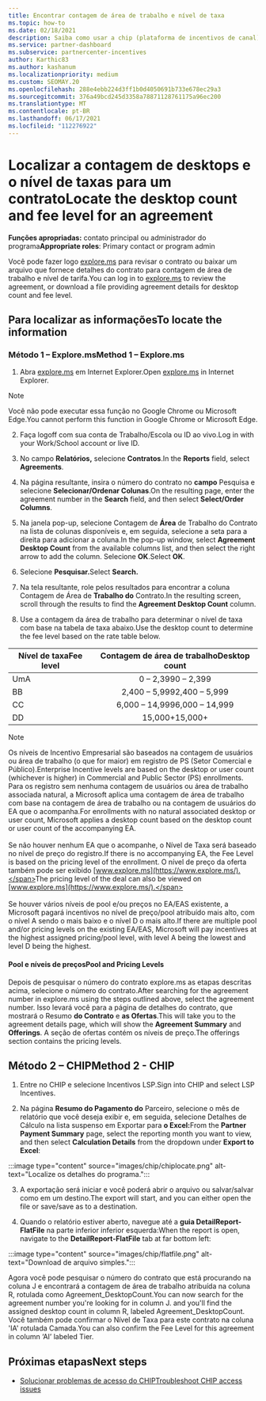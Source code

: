 ```yaml
---
title: Encontrar contagem de área de trabalho e nível de taxa
ms.topic: how-to
ms.date: 02/18/2021
description: Saiba como usar a chip (plataforma de incentivos de canal) para encontrar as informações de nível de taxa e contagem de área de trabalho para um contrato.
ms.service: partner-dashboard
ms.subservice: partnercenter-incentives
author: Karthic83
ms.author: kashanum
ms.localizationpriority: medium
ms.custom: SEOMAY.20
ms.openlocfilehash: 288e4ebb224d3ff1b0d4050691b733e678ec29a3
ms.sourcegitcommit: 376a49bcd245d3358a78871128761175a96ec200
ms.translationtype: MT
ms.contentlocale: pt-BR
ms.lasthandoff: 06/17/2021
ms.locfileid: "112276922"
---
```

# <a name="locate-the-desktop-count-and-fee-level-for-an-agreement"></a><span data-ttu-id="3c077-103">Localizar a contagem de desktops e o nível de taxas para um contrato</span><span class="sxs-lookup"><span data-stu-id="3c077-103">Locate the desktop count and fee level for an agreement</span></span>

<span data-ttu-id="3c077-104">**Funções apropriadas:** contato principal ou administrador do programa</span><span class="sxs-lookup"><span data-stu-id="3c077-104">**Appropriate roles**: Primary contact or program admin</span></span>

<span data-ttu-id="3c077-105">Você pode fazer logo [explore.ms](https://www.explore.ms/) para revisar o contrato ou baixar um arquivo que fornece detalhes do contrato para contagem de área de trabalho e nível de tarifa.</span><span class="sxs-lookup"><span data-stu-id="3c077-105">You can log in to [explore.ms](https://www.explore.ms/) to review the agreement, or download a file providing agreement details for desktop count and fee level.</span></span>

## <a name="to-locate-the-information"></a><span data-ttu-id="3c077-106">Para localizar as informações</span><span class="sxs-lookup"><span data-stu-id="3c077-106">To locate the information</span></span>

### <a name="method-1--explorems"></a><span data-ttu-id="3c077-107">Método 1 – Explore.ms</span><span class="sxs-lookup"><span data-stu-id="3c077-107">Method 1 – Explore.ms</span></span>

1. <span data-ttu-id="3c077-108">Abra [explore.ms](https://www.explore.ms/) em Internet Explorer.</span><span class="sxs-lookup"><span data-stu-id="3c077-108">Open [explore.ms](https://www.explore.ms/) in Internet Explorer.</span></span> 

>[!Note]
><span data-ttu-id="3c077-109">Você não pode executar essa função no Google Chrome ou Microsoft Edge.</span><span class="sxs-lookup"><span data-stu-id="3c077-109">You cannot perform this function in Google Chrome or Microsoft Edge.</span></span>

2. <span data-ttu-id="3c077-110">Faça logoff com sua conta de Trabalho/Escola ou ID ao vivo.</span><span class="sxs-lookup"><span data-stu-id="3c077-110">Log in with your Work/School account or live ID.</span></span>  

3. <span data-ttu-id="3c077-111">No campo **Relatórios,** selecione **Contratos**.</span><span class="sxs-lookup"><span data-stu-id="3c077-111">In the **Reports** field, select **Agreements**.</span></span>

4. <span data-ttu-id="3c077-112">Na página resultante, insira o número do contrato no **campo** Pesquisa e selecione **Selecionar/Ordenar Colunas**.</span><span class="sxs-lookup"><span data-stu-id="3c077-112">On the resulting page, enter the agreement number in the **Search** field, and then select **Select/Order Columns**.</span></span>

5. <span data-ttu-id="3c077-113">Na janela pop-up, selecione Contagem de **Área** de Trabalho do Contrato na lista de colunas disponíveis e, em seguida, selecione a seta para a direita para adicionar a coluna.</span><span class="sxs-lookup"><span data-stu-id="3c077-113">In the pop-up window, select **Agreement Desktop Count** from the available columns list, and then select the right arrow to add the column.</span></span> <span data-ttu-id="3c077-114">Selecione **OK**.</span><span class="sxs-lookup"><span data-stu-id="3c077-114">Select **OK**.</span></span>

6. <span data-ttu-id="3c077-115">Selecione **Pesquisar.**</span><span class="sxs-lookup"><span data-stu-id="3c077-115">Select **Search.**</span></span>

7. <span data-ttu-id="3c077-116">Na tela resultante, role pelos resultados para encontrar a coluna Contagem de Área de **Trabalho do** Contrato.</span><span class="sxs-lookup"><span data-stu-id="3c077-116">In the resulting screen, scroll through the results to find the **Agreement Desktop Count** column.</span></span> 

8. <span data-ttu-id="3c077-117">Use a contagem da área de trabalho para determinar o nível de taxa com base na tabela de taxa abaixo.</span><span class="sxs-lookup"><span data-stu-id="3c077-117">Use the desktop count to determine the fee level based on the rate table below.</span></span>  

| <span data-ttu-id="3c077-118">Nível de taxa</span><span class="sxs-lookup"><span data-stu-id="3c077-118">Fee level</span></span> | <span data-ttu-id="3c077-119">Contagem de área de trabalho</span><span class="sxs-lookup"><span data-stu-id="3c077-119">Desktop count</span></span> |
| ------ | :-----------: |
|  <span data-ttu-id="3c077-120">Um</span><span class="sxs-lookup"><span data-stu-id="3c077-120">A</span></span> | <span data-ttu-id="3c077-121">0 – 2,399</span><span class="sxs-lookup"><span data-stu-id="3c077-121">0 – 2,399</span></span>    |
|  <span data-ttu-id="3c077-122">B</span><span class="sxs-lookup"><span data-stu-id="3c077-122">B</span></span> | <span data-ttu-id="3c077-123">2,400 – 5,999</span><span class="sxs-lookup"><span data-stu-id="3c077-123">2,400 – 5,999</span></span>    |
|  <span data-ttu-id="3c077-124">C</span><span class="sxs-lookup"><span data-stu-id="3c077-124">C</span></span> | <span data-ttu-id="3c077-125">6,000 – 14,999</span><span class="sxs-lookup"><span data-stu-id="3c077-125">6,000 – 14,999</span></span>    |
|  <span data-ttu-id="3c077-126">D</span><span class="sxs-lookup"><span data-stu-id="3c077-126">D</span></span> | <span data-ttu-id="3c077-127">15,000+</span><span class="sxs-lookup"><span data-stu-id="3c077-127">15,000+</span></span>   |

>[!NOTE]
><span data-ttu-id="3c077-128">Os níveis de Incentivo Empresarial são baseados na contagem de usuários ou área de trabalho (o que for maior) em registro de PS (Setor Comercial e Público).</span><span class="sxs-lookup"><span data-stu-id="3c077-128">Enterprise Incentive levels are based on the desktop or user count (whichever is higher) in Commercial and Public Sector (PS) enrollments.</span></span> <span data-ttu-id="3c077-129">Para os registro sem nenhuma contagem de usuários ou área de trabalho associada natural, a Microsoft aplica uma contagem de área de trabalho com base na contagem de área de trabalho ou na contagem de usuários do EA que o acompanha.</span><span class="sxs-lookup"><span data-stu-id="3c077-129">For enrollments with no natural associated desktop or user count, Microsoft applies a desktop count based on the desktop count or user count of the accompanying EA.</span></span> <br><br><span data-ttu-id="3c077-130">Se não houver nenhum EA que o acompanhe, o Nível de Taxa será baseado no nível de preço do registro.</span><span class="sxs-lookup"><span data-stu-id="3c077-130">If there is no accompanying EA, the Fee Level is based on the pricing level of the enrollment.</span></span> <span data-ttu-id="3c077-131">O nível de preço da oferta também pode ser exibido [www.explore.ms](https://www.explore.ms/).</span><span class="sxs-lookup"><span data-stu-id="3c077-131">The pricing level of the deal can also be viewed on [www.explore.ms](https://www.explore.ms/).</span></span> <br><br><span data-ttu-id="3c077-132">Se houver vários níveis de pool e/ou preços no EA/EAS existente, a Microsoft pagará incentivos no nível de preço/pool atribuído mais alto, com o nível A sendo o mais baixo e o nível D o mais alto.</span><span class="sxs-lookup"><span data-stu-id="3c077-132">If there are multiple pool and/or pricing levels on the existing EA/EAS,  Microsoft will pay incentives at the highest assigned pricing/pool level, with level A being the lowest and level D being the highest.</span></span>

#### <a name="pool-and-pricing-levels"></a><span data-ttu-id="3c077-133">Pool e níveis de preços</span><span class="sxs-lookup"><span data-stu-id="3c077-133">Pool and Pricing Levels</span></span>

<span data-ttu-id="3c077-134">Depois de pesquisar o número do contrato explore.ms as etapas descritas acima, selecione o número do contrato.</span><span class="sxs-lookup"><span data-stu-id="3c077-134">After searching for the agreement number in explore.ms using the steps outlined above, select the agreement number.</span></span> <span data-ttu-id="3c077-135">Isso levará você para a página de detalhes do contrato, que mostrará o Resumo **do Contrato** e **as Ofertas**.</span><span class="sxs-lookup"><span data-stu-id="3c077-135">This will take you to the agreement details page, which will show the **Agreement Summary** and **Offerings**.</span></span> <span data-ttu-id="3c077-136">A seção de ofertas contém os níveis de preço.</span><span class="sxs-lookup"><span data-stu-id="3c077-136">The offerings section contains the pricing levels.</span></span>

## <a name="method-2---chip"></a><span data-ttu-id="3c077-137">Método 2 – CHIP</span><span class="sxs-lookup"><span data-stu-id="3c077-137">Method 2 - CHIP</span></span>

1. <span data-ttu-id="3c077-138">Entre no CHIP e selecione Incentivos LSP.</span><span class="sxs-lookup"><span data-stu-id="3c077-138">Sign into CHIP and select LSP Incentives.</span></span>

2. <span data-ttu-id="3c077-139">Na página **Resumo do Pagamento do** Parceiro, selecione o  mês de relatório que você deseja exibir e, em seguida, selecione Detalhes de Cálculo na lista suspenso em Exportar para **o Excel:**</span><span class="sxs-lookup"><span data-stu-id="3c077-139">From the **Partner Payment Summary** page, select the reporting month you want to view, and then select **Calculation Details** from the dropdown under **Export to Excel**:</span></span>

:::image type="content" source="images/chip/chiplocate.png" alt-text="Localize os detalhes do programa.":::

3. <span data-ttu-id="3c077-141">A exportação será iniciar e você poderá abrir o arquivo ou salvar/salvar como em um destino.</span><span class="sxs-lookup"><span data-stu-id="3c077-141">The export will start, and you can either open the file or save/save as to a destination.</span></span>

4. <span data-ttu-id="3c077-142">Quando o relatório estiver aberto, navegue até a **guia DetailReport-FlatFile** na parte inferior inferior esquerda:</span><span class="sxs-lookup"><span data-stu-id="3c077-142">When the report is open, navigate to the **DetailReport-FlatFile** tab at far bottom left:</span></span>

:::image type="content" source="images/chip/flatfile.png" alt-text="Download de arquivo simples.":::

<span data-ttu-id="3c077-144">Agora você pode pesquisar o número do contrato que está procurando na coluna J e encontrará a contagem de área de trabalho atribuída na coluna R, rotulada como Agreement_DesktopCount.</span><span class="sxs-lookup"><span data-stu-id="3c077-144">You can now search for the agreement number you're looking for in column J. and you'll find the assigned desktop count in column R, labeled Agreement_DesktopCount.</span></span> <span data-ttu-id="3c077-145">Você também pode confirmar o Nível de Taxa para este contrato na coluna 'IA' rotulada Camada.</span><span class="sxs-lookup"><span data-stu-id="3c077-145">You can also confirm the Fee Level for this agreement in column ‘AI’ labeled Tier.</span></span>

## <a name="next-steps"></a><span data-ttu-id="3c077-146">Próximas etapas</span><span class="sxs-lookup"><span data-stu-id="3c077-146">Next steps</span></span>

- [<span data-ttu-id="3c077-147">Solucionar problemas de acesso do CHIP</span><span class="sxs-lookup"><span data-stu-id="3c077-147">Troubleshoot CHIP access issues</span></span>](chip-access-trouble.md)
